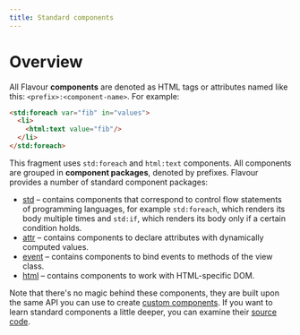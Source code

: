```yaml
---
title: Standard components
---
```



# Overview

All Flavour **components** are denoted as HTML tags or attributes named like this: `<prefix>:<component-name>`.
For example:

```html
<std:foreach var="fib" in="values">
  <li>
    <html:text value="fib"/>
  </li>
</std:foreach>
```

This fragment uses `std:foreach` and `html:text` components.
All components are grouped in **component packages**, denoted by prefixes.
Flavour provides a number of standard component packages:

* [std](/docs/flavour/component-packages/std.html) &ndash; contains components that correspond to control flow statements of 
  programming languages, for example `std:foreach`, which renders its body multiple times and `std:if`,
  which renders its body only if a certain condition holds.
* [attr](/docs/flavour/component-packages/attr.html) &ndash; contains components to declare attributes with dynamically computed values.
* [event](/docs/flavour/component-packages/event.html) &ndash; contains components to bind events to methods of the view class.
* [html](/docs/flavour/component-packages/html.html) &ndash; contains components to work with HTML-specific DOM.

Note that there's no magic behind these components,
they are built upon the same API you can use to create [custom components](custom-components.html).
If you want to learn standard components a little deeper, you can examine their 
[source code](https://github.com/konsoletyper/teavm-flavour/tree/master/templates/src/main/java/org/teavm/flavour/components).

